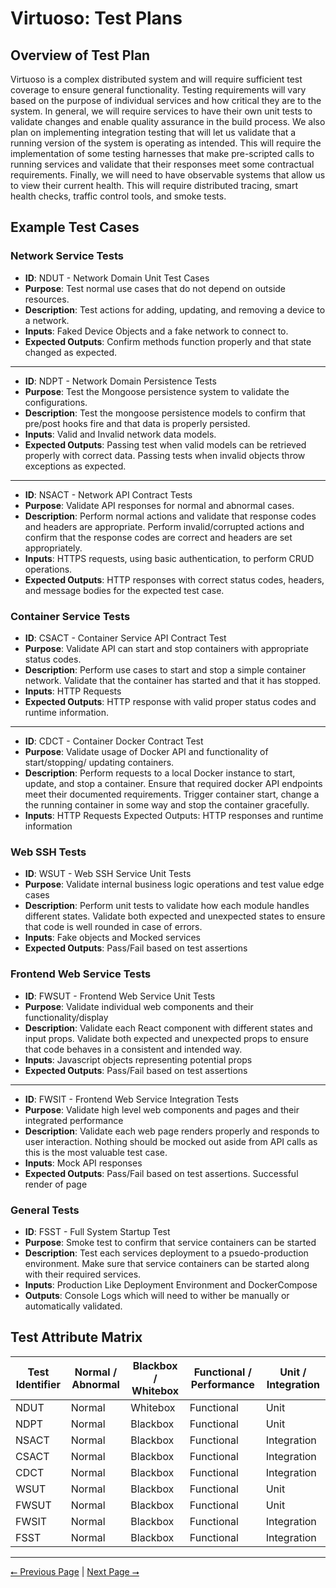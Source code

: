 # Virtuoso: Test Plans

## Overview of Test Plan

Virtuoso is a complex distributed system and will require sufficient test coverage to ensure general functionality. Testing requirements will vary based on the purpose of individual services and how critical they are to the system. In general, we will require services to have their own unit tests to validate changes and enable quality assurance in the build process. We also plan on implementing integration testing that will let us validate that a running version of the system is operating as intended. This will require the implementation of some testing harnesses that make pre-scripted calls to running services and validate that their responses meet some contractual requirements. Finally, we will need to have observable systems that allow us to view their current health. This will require distributed tracing, smart health checks, traffic control tools, and smoke tests.

## Example Test Cases

### Network Service Tests

- **ID**: NDUT - Network Domain Unit Test Cases
- **Purpose**: Test normal use cases that do not depend on outside resources.
- **Description**: Test actions for adding, updating, and removing a device to a network.
- **Inputs**: Faked Device Objects and a fake network to connect to.
- **Expected Outputs**: Confirm methods function properly and that state changed as expected.

---------

- **ID**: NDPT - Network Domain Persistence Tests
- **Purpose**: Test the Mongoose persistence system to validate the configurations.
- **Description**: Test the mongoose persistence models to confirm that pre/post hooks fire and that data is properly persisted.
- **Inputs**: Valid and Invalid network data models.
- **Expected Outputs**: Passing test when valid models can be retrieved properly with correct data. Passing tests when invalid objects throw exceptions as expected.

----------

- **ID**: NSACT - Network API Contract Tests 
- **Purpose**: Validate API responses for normal and abnormal cases.
- **Description**: Perform normal actions and validate that response codes and headers are appropriate. Perform invalid/corrupted actions and confirm that the response codes are correct and headers are set appropriately.
- **Inputs**: HTTPS requests, using basic authentication, to perform CRUD operations.
- **Expected Outputs**: HTTP responses with correct status codes, headers, and message bodies for the expected test case.

### Container Service Tests

- **ID**: CSACT - Container Service  API Contract Test
- **Purpose**: Validate API can start and stop containers with appropriate status codes.
- **Description**: Perform use cases to start and stop a simple container network. Validate that the container has started and that it has stopped.
- **Inputs**: HTTP Requests
- **Expected Outputs**: HTTP response with valid proper status codes and runtime information.

---------

- **ID**: CDCT - Container Docker  Contract Test
- **Purpose**: Validate usage of Docker API and functionality of start/stopping/ updating containers.
- **Description**: Perform requests to a local Docker instance to start, update, and stop a container. Ensure that required docker API endpoints meet their documented requirements. Trigger container start, change a the running container in some way and stop the container gracefully.
- **Inputs**: HTTP Requests
Expected Outputs: HTTP responses and runtime information


### Web SSH Tests

- **ID**: WSUT - Web SSH Service Unit Tests
- **Purpose**: Validate internal business logic operations and test value edge cases
- **Description**: Perform unit tests to validate how each module handles different states. Validate both expected and unexpected states to ensure that code is well rounded in case of errors.
- **Inputs**: Fake objects and Mocked services
- **Expected Outputs**: Pass/Fail based on test assertions


### Frontend Web Service Tests

- **ID**: FWSUT - Frontend Web Service Unit Tests
- **Purpose**: Validate individual web components and their functionality/display
- **Description**: Validate each React component with different states and input props. Validate both expected and unexpected props to ensure that code behaves in a consistent and intended way.
- **Inputs**: Javascript objects representing potential props
- **Expected Outputs**: Pass/Fail based on test assertions

---------

- **ID**: FWSIT - Frontend Web Service Integration Tests
- **Purpose**: Validate high level web components and pages and their integrated performance
- **Description**: Validate each web page renders properly and responds to user interaction. Nothing should be mocked out aside from API calls as this is the most valuable test case.
- **Inputs**: Mock API responses
- **Expected Outputs**: Pass/Fail based on test assertions. Successful render of page

### General Tests

- **ID**: FSST - Full System Startup Test
- **Purpose**: Smoke test to confirm that service containers can be started
- **Description**: Test each services deployment to a psuedo-production environment. Make sure that service containers can be started along with their required services.
- **Inputs**: Production Like Deployment Environment and DockerCompose
- **Outputs**: Console Logs which will need to wither be manually or automatically validated.


## Test Attribute Matrix

|Test Identifier | Normal / Abnormal | Blackbox / Whitebox | Functional / Performance | Unit / Integration |
| --- | --- | --- | --- | --- | 
|NDUT| Normal|Whitebox|Functional|Unit|
|NDPT|Normal|Blackbox|Functional| Unit|
|NSACT|Normal|Blackbox|Functional|Integration|
|CSACT|Normal|Blackbox|Functional|Integration|
|CDCT|Normal|Blackbox|Functional|Integration|
|WSUT|Normal|Blackbox|Functional|Unit|
|FWSUT|Normal|Blackbox|Functional|Unit|
|FWSIT|Normal|Blackbox|Functional|Integration|
|FSST|Normal|Blackbox|Functional|Integration|


---

[⭠ Previous Page](01-project-description.md) | [Next Page ⭢](04-user-manual.md)
